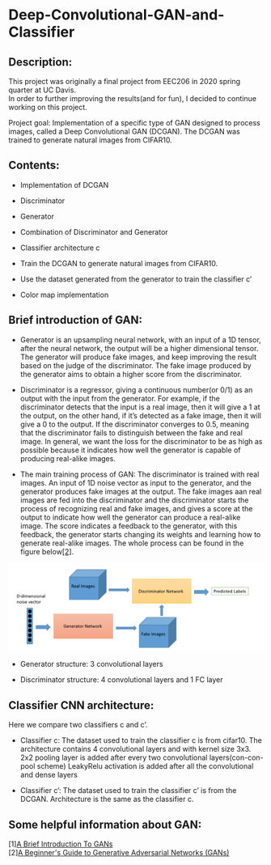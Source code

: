 # Deep-Convolutional-GAN-and-Classifier
## Description:
This project was originally a final project from EEC206 in 2020 spring quarter at UC Davis.  
In order to further improving the results(and for fun), I decided to continue working on this project.

Project goal: Implementation of a specific type of GAN designed to process images, called a Deep Convolutional GAN (DCGAN). The DCGAN was trained to generate natural images from CIFAR10. 



## Contents: 
- Implementation of DCGAN
- Discriminator 
- Generator 
- Combination of Discriminator and Generator

- Classifier architecture c

- Train the DCGAN to generate natural images from CIFAR10.


- Use the dataset generated from the generator to train the classifier c’


- Color map implementation


## Brief introduction of GAN:

- Generator is an upsampling neural network, with an input of a 1D tensor, after the neural network, the output will be a higher dimensional tensor. The generator will produce fake images, and keep improving the result based on the judge of the discriminator. The fake image produced by the generator aims to obtain a higher score from the discriminator. 


- Discriminator is a regressor, giving a continuous number(or 0/1) as an output with the input from the generator. For example, if the discriminator detects that the input is a real image, then it will give a 1 at the output, on the other hand, if it’s detected as a fake image, then it will give a 0 to the output. If the discriminator converges to 0.5, meaning that the discriminator fails to distinguish between the fake and real image. In general, we want the loss for the discriminator to be as high as possible because it indicates how well the generator is capable of producing real-alike images.

- The main training process of GAN: 
The discriminator is trained with real images.
An input of 1D noise vector as input to the generator, and the generator produces fake images at the output.
The fake images aan real images are fed into the discriminator and the discriminator starts the process of recognizing real and fake images, and gives a score at the output to indicate how well the generator can produce a real-alike image. 
The score indicates a feedback to the generator, with this feedback, the generator starts changing its weights and learning how to generate real-alike images.
The whole process can be found in the figure below[[2]](https://pathmind.com/wiki/generative-adversarial-network-gan).   

![](/images/GAN.png)



- Generator structure:
3 convolutional layers

- Discriminator structure: 
4 convolutional layers and 1 FC layer 

## Classifier CNN architecture:

Here we compare two classifiers c and c’. 

- Classifier c: The dataset used to train the classifier c is from cifar10.
The architecture contains 4 convolutional layers and with kernel size 3x3.
2x2 pooling layer is added after every two convolutional layers(con-con-pool scheme)
LeakyRelu activation is added after all the convolutional and dense layers


- Classifier c’: The dataset used to train the classifier c’ is from the DCGAN. 
Architecture is the same as the classifier c. 


## Some helpful information about GAN:
[1][A Brief Introduction To GANs](https://medium.com/sigmoid/a-brief-introduction-to-gans-and-how-to-code-them-2620ee465c30)  
[2][A Beginner's Guide to Generative Adversarial Networks (GANs)](https://pathmind.com/wiki/generative-adversarial-network-gan)

